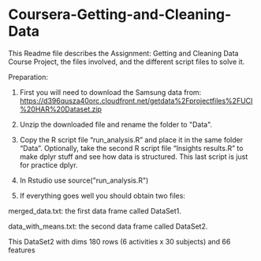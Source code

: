 # Coursera-Getting-and-Cleaning-Data

This Readme file describes the Assignment: Getting and Cleaning Data Course Project, the files involved, and the different script files to solve it.

Preparation:

1. First you will need to download the Samsung data from: https://d396qusza40orc.cloudfront.net/getdata%2Fprojectfiles%2FUCI%20HAR%20Dataset.zip

2. Unzip the downloaded file and rename the folder to "Data".

3. Copy the R script file “run_analysis.R” and place it in the same folder “Data”. Optionally, take the second R script file “Insights results.R” to make dplyr stuff and see how data is structured. This last script is just for practice dplyr.

4. In Rstudio use source("run_analysis.R")

5. If everything goes well you should obtain two files:

merged_data.txt:  the first data frame called DataSet1.

data_with_means.txt: the second data frame called DataSet2.

This DataSet2 with dims 180 rows (6 activities x 30 subjects) and 66  features 
